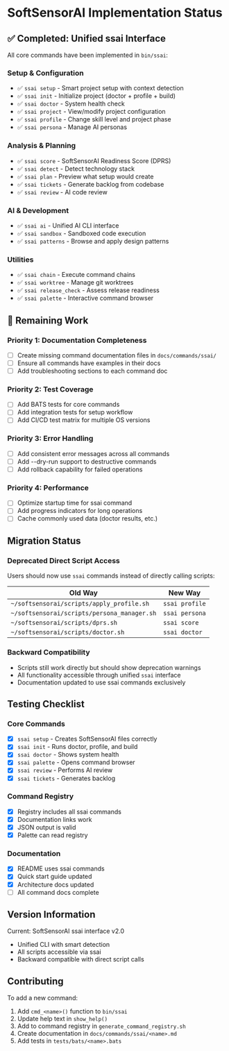# SoftSensorAI Implementation Status

## ✅ Completed: Unified ssai Interface

All core commands have been implemented in `bin/ssai`:

### Setup & Configuration

- ✅ `ssai setup` - Smart project setup with context detection
- ✅ `ssai init` - Initialize project (doctor + profile + build)
- ✅ `ssai doctor` - System health check
- ✅ `ssai project` - View/modify project configuration
- ✅ `ssai profile` - Change skill level and project phase
- ✅ `ssai persona` - Manage AI personas

### Analysis & Planning

- ✅ `ssai score` - SoftSensorAI Readiness Score (DPRS)
- ✅ `ssai detect` - Detect technology stack
- ✅ `ssai plan` - Preview what setup would create
- ✅ `ssai tickets` - Generate backlog from codebase
- ✅ `ssai review` - AI code review

### AI & Development

- ✅ `ssai ai` - Unified AI CLI interface
- ✅ `ssai sandbox` - Sandboxed code execution
- ✅ `ssai patterns` - Browse and apply design patterns

### Utilities

- ✅ `ssai chain` - Execute command chains
- ✅ `ssai worktree` - Manage git worktrees
- ✅ `ssai release_check` - Assess release readiness
- ✅ `ssai palette` - Interactive command browser

## 🚧 Remaining Work

### Priority 1: Documentation Completeness

- [ ] Create missing command documentation files in `docs/commands/ssai/`
- [ ] Ensure all commands have examples in their docs
- [ ] Add troubleshooting sections to each command doc

### Priority 2: Test Coverage

- [ ] Add BATS tests for core commands
- [ ] Add integration tests for setup workflow
- [ ] Add CI/CD test matrix for multiple OS versions

### Priority 3: Error Handling

- [ ] Add consistent error messages across all commands
- [ ] Add --dry-run support to destructive commands
- [ ] Add rollback capability for failed operations

### Priority 4: Performance

- [ ] Optimize startup time for ssai command
- [ ] Add progress indicators for long operations
- [ ] Cache commonly used data (doctor results, etc.)

## Migration Status

### Deprecated Direct Script Access

Users should now use `ssai` commands instead of directly calling scripts:

| Old Way                                 | New Way      |
| --------------------------------------- | ------------ |
| `~/softsensorai/scripts/apply_profile.sh`   | `ssai profile` |
| `~/softsensorai/scripts/persona_manager.sh` | `ssai persona` |
| `~/softsensorai/scripts/dprs.sh`            | `ssai score`   |
| `~/softsensorai/scripts/doctor.sh`          | `ssai doctor`  |

### Backward Compatibility

- Scripts still work directly but should show deprecation warnings
- All functionality accessible through unified `ssai` interface
- Documentation updated to use ssai commands exclusively

## Testing Checklist

### Core Commands

- [x] `ssai setup` - Creates SoftSensorAI files correctly
- [x] `ssai init` - Runs doctor, profile, and build
- [x] `ssai doctor` - Shows system health
- [x] `ssai palette` - Opens command browser
- [x] `ssai review` - Performs AI review
- [x] `ssai tickets` - Generates backlog

### Command Registry

- [x] Registry includes all ssai commands
- [x] Documentation links work
- [x] JSON output is valid
- [x] Palette can read registry

### Documentation

- [x] README uses ssai commands
- [x] Quick start guide updated
- [x] Architecture docs updated
- [ ] All command docs complete

## Version Information

Current: SoftSensorAI ssai interface v2.0

- Unified CLI with smart detection
- All scripts accessible via ssai
- Backward compatible with direct script calls

## Contributing

To add a new command:

1. Add `cmd_<name>()` function to `bin/ssai`
2. Update help text in `show_help()`
3. Add to command registry in `generate_command_registry.sh`
4. Create documentation in `docs/commands/ssai/<name>.md`
5. Add tests in `tests/bats/<name>.bats`
